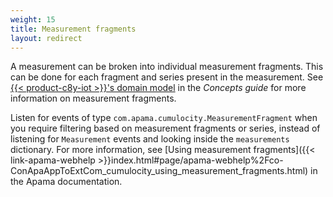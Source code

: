 ```yaml
---
weight: 15
title: Measurement fragments
layout: redirect
---
```


A measurement can be broken into individual measurement fragments. This can be done for each fragment and series present in the measurement. See [{{< product-c8y-iot >}}'s domain model](/concepts/domain-model/) in the *Concepts guide* for more information on measurement fragments.

Listen for events of type `com.apama.cumulocity.MeasurementFragment` when you require filtering based on measurement fragments or series, instead of listening for `Measurement` events and looking inside the `measurements` dictionary. For more information, see [Using measurement fragments]({{< link-apama-webhelp >}}index.html#page/apama-webhelp%2Fco-ConApaAppToExtCom_cumulocity_using_measurement_fragments.html) in the Apama documentation. 
